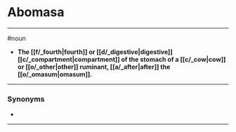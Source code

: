 # Abomasa
---
#noun
- **The [[f/_fourth|fourth]] or [[d/_digestive|digestive]] [[c/_compartment|compartment]] of the stomach of a [[c/_cow|cow]] or [[o/_other|other]] ruminant, [[a/_after|after]] the [[o/_omasum|omasum]].**
---
### Synonyms
- 
---
